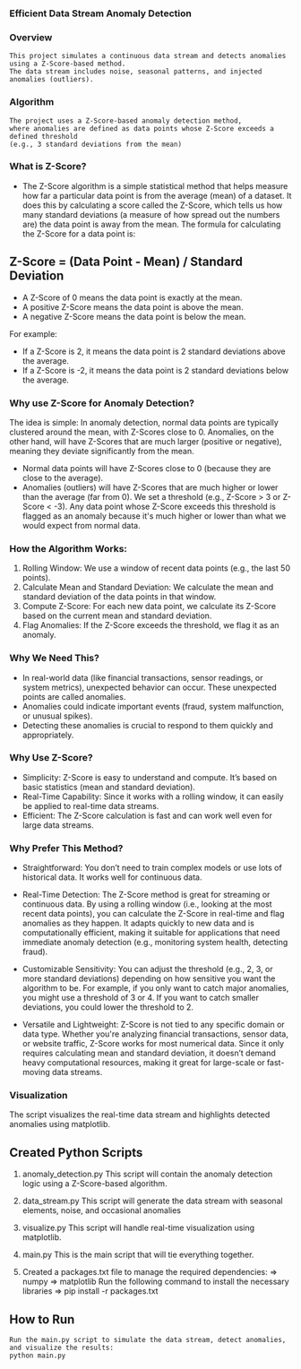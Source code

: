 ### Efficient Data Stream Anomaly Detection

### Overview
    This project simulates a continuous data stream and detects anomalies using a Z-Score-based method. 
    The data stream includes noise, seasonal patterns, and injected anomalies (outliers).

### Algorithm
    The project uses a Z-Score-based anomaly detection method,
    where anomalies are defined as data points whose Z-Score exceeds a defined threshold 
    (e.g., 3 standard deviations from the mean)


### What is Z-Score?
- The Z-Score algorithm is a simple statistical method that helps measure how far a particular data point is from the average (mean) of a dataset. It does this by calculating a score called the Z-Score, which tells us how many standard deviations (a measure of how spread out the numbers are) the data point is away from the mean.
The formula for calculating the Z-Score for a data point is:

##      Z-Score = (Data Point - Mean) / Standard Deviation

- A Z-Score of 0 means the data point is exactly at the mean.
- A positive Z-Score means the data point is above the mean.
- A negative Z-Score means the data point is below the mean.

For example:
- If a Z-Score is 2, it means the data point is 2 standard deviations above the average.
- If a Z-Score is -2, it means the data point is 2 standard deviations below the average.

### Why use Z-Score for Anomaly Detection?
The idea is simple:
In anomaly detection, normal data points are typically clustered around the mean, with Z-Scores close to 0. Anomalies, on the other hand, will have Z-Scores that are much larger (positive or negative), meaning they deviate significantly from the mean.

- Normal data points will have Z-Scores close to 0 (because they are close to the average).
- Anomalies (outliers) will have Z-Scores that are much higher or lower than the average (far from 0).
We set a threshold (e.g., Z-Score > 3 or Z-Score < -3). Any data point whose Z-Score exceeds this threshold is flagged as an anomaly because it's much higher or lower than what we would expect from normal data.

### How the Algorithm Works:
1. Rolling Window: We use a window of recent data points (e.g., the last 50 points).
2. Calculate Mean and Standard Deviation: We calculate the mean and standard deviation of the data points in that window.
3. Compute Z-Score: For each new data point, we calculate its Z-Score based on the current mean and standard deviation.
4. Flag Anomalies: If the Z-Score exceeds the threshold, we flag it as an anomaly.

### Why We Need This?
- In real-world data (like financial transactions, sensor readings, or system metrics), unexpected behavior can occur. These unexpected points are called anomalies.
- Anomalies could indicate important events (fraud, system malfunction, or unusual spikes).
- Detecting these anomalies is crucial to respond to them quickly and appropriately.

### Why Use Z-Score?
- Simplicity: Z-Score is easy to understand and compute. It’s based on basic statistics (mean and standard deviation).
- Real-Time Capability: Since it works with a rolling window, it can easily be applied to real-time data streams.
- Efficient: The Z-Score calculation is fast and can work well even for large data streams.
  
### Why Prefer This Method?
- Straightforward: You don’t need to train complex models or use lots of historical data. It works well for continuous data.

- Real-Time Detection: The Z-Score method is great for streaming or continuous data. By using a rolling window (i.e., looking at the most recent data points), you can calculate the Z-Score in real-time and flag anomalies as they happen. It adapts quickly to new data and is computationally efficient, making it suitable for applications that need immediate anomaly detection (e.g., monitoring system health, detecting fraud).

- Customizable Sensitivity: You can adjust the threshold (e.g., 2, 3, or more standard deviations) depending on how sensitive you want the algorithm to be. For example, if you only want to catch major anomalies, you might use a threshold of 3 or 4. If you want to catch smaller deviations, you could lower the threshold to 2.

- Versatile and Lightweight: Z-Score is not tied to any specific domain or data type. Whether you're analyzing financial transactions, sensor data, or website traffic, Z-Score works for most numerical data.
Since it only requires calculating mean and standard deviation, it doesn’t demand heavy computational resources, making it great for large-scale or fast-moving data streams.

### Visualization
The script visualizes the real-time data stream and highlights detected anomalies using matplotlib.
    
## Created Python Scripts

1. anomaly_detection.py
This script will contain the anomaly detection logic using a Z-Score-based algorithm.

2. data_stream.py
This script will generate the data stream with seasonal elements, noise, and occasional anomalies

3. visualize.py
This script will handle real-time visualization using matplotlib.

4. main.py
This is the main script that will tie everything together.

5. Created a packages.txt file to manage the required dependencies:
    => numpy 
    => matplotlib
    Run the following command to install the necessary libraries
    => pip install -r packages.txt

## How to Run
    Run the main.py script to simulate the data stream, detect anomalies, and visualize the results:
    python main.py


